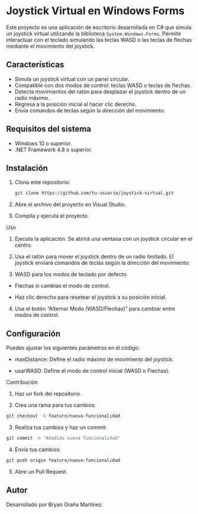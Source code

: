 # Joystick Virtual en Windows Forms

Este proyecto es una aplicación de escritorio desarrollada en C# que simula un joystick virtual utilizando la biblioteca `System.Windows.Forms`. Permite interactuar con el teclado simulando las teclas WASD o las teclas de flechas mediante el movimiento del joystick.

## Características

- Simula un joystick virtual con un panel circular.
- Compatible con dos modos de control: teclas WASD o teclas de flechas.
- Detecta movimientos del ratón para desplazar el joystick dentro de un radio máximo.
- Regresa a la posición inicial al hacer clic derecho.
- Envia comandos de teclas según la dirección del movimiento.

## Requisitos del sistema

- Windows 10 o superior.
- .NET Framework 4.8 o superior.

## Instalación

1. Clona este repositorio:

   ```bash
   git clone https://github.com/tu-usuario/joystick-virtual.git
   ```
2. Abre el archivo del proyecto en Visual Studio.

3. Compila y ejecuta el proyecto.

Uso

1. Ejecuta la aplicación. Se abrirá una ventana con un joystick circular en el centro.

2. Usa el ratón para mover el joystick dentro de un radio limitado. El joystick enviará comandos de teclas según la dirección del movimiento:

3. WASD para los modos de teclado por defecto.

  - Flechas si cambias el modo de control.

  - Haz clic derecho para resetear el joystick a su posición inicial.

4. Usa el botón “Alternar Modo (WASD/Flechas)” para cambiar entre modos de control.

## Configuración

Puedes ajustar los siguientes parámetros en el código:

- maxDistance: Define el radio máximo de movimiento del joystick.

- usarWASD: Define el modo de control inicial (WASD o Flechas).


Contribución

1. Haz un fork del repositorio.

2. Crea una rama para tus cambios:

  ```bash
  git checkout -b feature/nueva-funcionalidad
  ```
3. Realiza tus cambios y haz un commit:

  ```bash
  git commit -m "Añadida nueva funcionalidad"
  ```
4. Envía tus cambios:

  ```bash
  git push origin feature/nueva-funcionalidad
  ```
5. Abre un Pull Request.

## Autor

Desarrollado por Bryan Graña Martínez.
